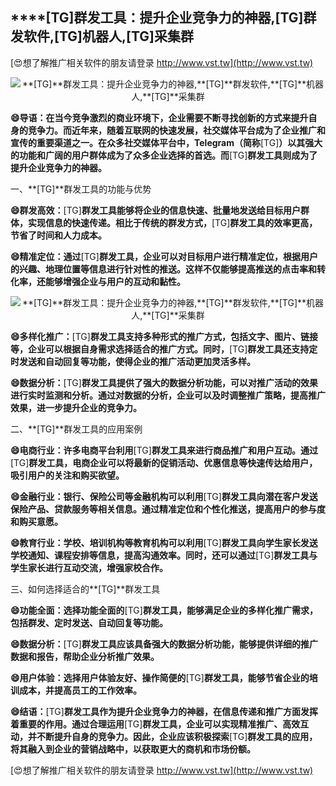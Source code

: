 ## ****[TG]**群发工具：提升企业竞争力的神器,**[TG]**群发软件,**[TG]**机器人,**[TG]**采集群**

[😍想了解推广相关软件的朋友请登录 http://www.vst.tw](http://www.vst.tw)

 <center><img src="https://vst.tw/MP4/tuiguang/png/5.png" alt="**[TG]**群发工具：提升企业竞争力的神器,**[TG]**群发软件,**[TG]**机器人,**[TG]**采集群"></center>

**😄导语：在当今竞争激烈的商业环境下，企业需要不断寻找创新的方式来提升自身的竞争力。而近年来，随着互联网的快速发展，社交媒体平台成为了企业推广和宣传的重要渠道之一。在众多社交媒体平台中，Telegram（简称**[TG]**）以其强大的功能和广阔的用户群体成为了众多企业选择的首选。而**[TG]**群发工具则成为了提升企业竞争力的神器。**

一、**[TG]**群发工具的功能与优势

**😄群发高效：**[TG]**群发工具能够将企业的信息快速、批量地发送给目标用户群体，实现信息的快速传递。相比于传统的群发方式，**[TG]**群发工具的效率更高，节省了时间和人力成本。**

**😄精准定位：通过**[TG]**群发工具，企业可以对目标用户进行精准定位，根据用户的兴趣、地理位置等信息进行针对性的推送。这样不仅能够提高推送的点击率和转化率，还能够增强企业与用户的互动和黏性。**

 <center><img src="https://vst.tw/MP4/tuiguang/png/1.png" alt="**[TG]**群发工具：提升企业竞争力的神器,**[TG]**群发软件,**[TG]**机器人,**[TG]**采集群"></center>

**😄多样化推广：**[TG]**群发工具支持多种形式的推广方式，包括文字、图片、链接等，企业可以根据自身需求选择适合的推广方式。同时，**[TG]**群发工具还支持定时发送和自动回复等功能，使得企业的推广活动更加灵活多样。**

**😄数据分析：**[TG]**群发工具提供了强大的数据分析功能，可以对推广活动的效果进行实时监测和分析。通过对数据的分析，企业可以及时调整推广策略，提高推广效果，进一步提升企业的竞争力。**

二、**[TG]**群发工具的应用案例

**😄电商行业：许多电商平台利用**[TG]**群发工具来进行商品推广和用户互动。通过**[TG]**群发工具，电商企业可以将最新的促销活动、优惠信息等快速传达给用户，吸引用户的关注和购买欲望。**

**😄金融行业：银行、保险公司等金融机构可以利用**[TG]**群发工具向潜在客户发送保险产品、贷款服务等相关信息。通过精准定位和个性化推送，提高用户的参与度和购买意愿。**

**😄教育行业：学校、培训机构等教育机构可以利用**[TG]**群发工具向学生家长发送学校通知、课程安排等信息，提高沟通效率。同时，还可以通过**[TG]**群发工具与学生家长进行互动交流，增强家校合作。**

三、如何选择适合的**[TG]**群发工具

**😄功能全面：选择功能全面的**[TG]**群发工具，能够满足企业的多样化推广需求，包括群发、定时发送、自动回复等功能。**

**😄数据分析：**[TG]**群发工具应该具备强大的数据分析功能，能够提供详细的推广数据和报告，帮助企业分析推广效果。**

**😄用户体验：选择用户体验友好、操作简便的**[TG]**群发工具，能够节省企业的培训成本，并提高员工的工作效率。**

**😄结语：**[TG]**群发工具作为提升企业竞争力的神器，在信息传递和推广方面发挥着重要的作用。通过合理运用**[TG]**群发工具，企业可以实现精准推广、高效互动，并不断提升自身的竞争力。因此，企业应该积极探索**[TG]**群发工具的应用，将其融入到企业的营销战略中，以获取更大的商机和市场份额。**

[😍想了解推广相关软件的朋友请登录 http://www.vst.tw](http://www.vst.tw)



